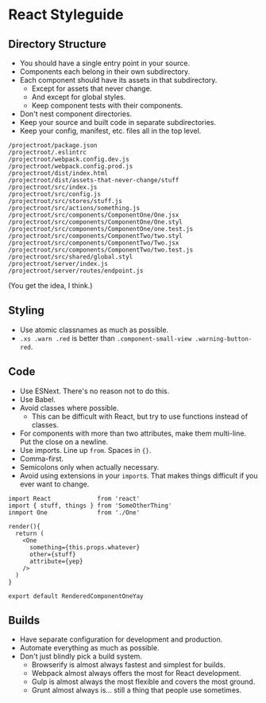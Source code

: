 # React Styleguide


## Directory Structure

* You should have a single entry point in your source.
* Components each belong in their own subdirectory.
* Each component should have its assets in that subdirectory.
  * Except for assets that never change.
  * And except for global styles.
  * Keep component tests with their components.
* Don't nest component directories.
* Keep your source and built code in separate subdirectories.
* Keep your config, manifest, etc. files all in the top level.

```
/projectroot/package.json
/projectroot/.eslintrc
/projectroot/webpack.config.dev.js
/projectroot/webpack.config.prod.js
/projectroot/dist/index.html
/projectroot/dist/assets-that-never-change/stuff
/projectroot/src/index.js
/projectroot/src/config.js
/projectroot/src/stores/stuff.js
/projectroot/src/actions/something.js
/projectroot/src/components/ComponentOne/One.jsx
/projectroot/src/components/ComponentOne/One.styl
/projectroot/src/components/ComponentOne/one.test.js
/projectroot/src/components/ComponentTwo/two.styl
/projectroot/src/components/ComponentTwo/Two.jsx
/projectroot/src/components/ComponentTwo/two.test.js
/projectroot/src/shared/global.styl
/projectroot/server/index.js
/projectroot/server/routes/endpoint.js
```

(You get the idea, I think.)


## Styling

* Use atomic classnames as much as possible.
* `.xs .warn .red` is better than `.component-small-view .warning-button-red`.


## Code

* Use ESNext. There's no reason not to do this.
* Use Babel.
* Avoid classes where possible.
  * This can be difficult with React, but try to use functions instead of classes.
* For components with more than two attributes, make them multi-line. Put the close on a newline.
* Use imports. Line up `from`. Spaces in `{}`.
* Comma-first.
* Semicolons only when actually necessary.
* Avoid using extensions in your `import`s. That makes things difficult if you ever want to change.

```
import React             from 'react'
import { stuff, things } from 'SomeOtherThing'
inmport One              from './One'

render(){
  return (
    <One
      something={this.props.whatever}
      other={stuff}
      attribute={yep}
    />
  )
}

export default RenderedComponentOneYay
```


## Builds

* Have separate configuration for development and production.
* Automate everything as much as possible.
* Don't just blindly pick a build system.
  * Browserify is almost always fastest and simplest for builds.
  * Webpack almost always offers the most for React development.
  * Gulp is almost always the most flexible and covers the most ground.
  * Grunt almost always is... still a thing that people use sometimes.

